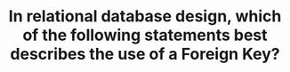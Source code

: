 ---
title: "In relational database design, which of the following statements best describes the use of a Foreign Key?"
type: "question"
layout: "single"
answers:
    - id: answer1
      title: "They indicate the column (or combination of columns) that uniquely identify each row."
      explain: "This describes a primary key, not a foreign key."

    - id: answer2
      title: "They reference, or link to, the primary key of another table, and are used to maintain the relationships between tables."
      correct: true

    - id: answer3
      title: "They are used to identify whether a user has write-access to a specific table."
      explain: "Foreign keys are not used for access control."

    - id: answer4
      title: "They indicate the column where data has been ingested from a different table."
      explain: "Foreign keys are used to maintain relationships between tables, not to indicate data ingestion."
---